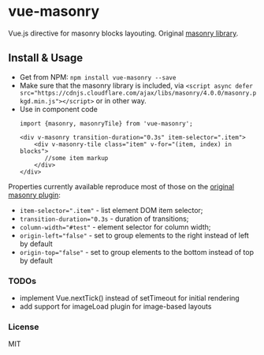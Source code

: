 # vue-masonry

Vue.js directive for masonry blocks layouting. Original [masonry library](http://masonry.desandro.com/).

## Install & Usage

 - Get from NPM:  ```npm install vue-masonry --save ```
 - Make sure that the masonry library is included, via ```<script async defer src="https://cdnjs.cloudflare.com/ajax/libs/masonry/4.0.0/masonry.pkgd.min.js"></script>``` or in other way.
 - Use in component code
    ```
    import {masonry, masonryTile} from 'vue-masonry';

    <div v-masonry transition-duration="0.3s" item-selector=".item">
        <div v-masonry-tile class="item" v-for="(item, index) in blocks">
           //some item markup
        </div>
    </div>
    ```



Properties currently available reproduce most of those on the [original masonry plugin](http://masonry.desandro.com/options.html):

 - ```item-selector=".item"``` - list element DOM item selector;
 - ```transition-duration="0.3s``` - duration of transitions;
 - ```column-width="#test"``` - element selector for column width;
 - ```origin-left="false"``` - set to group elements to the right instead of left by default
 - ```origin-top="false"``` - set to group elements to the bottom instead of top by default

### TODOs

 - implement Vue.nextTick() instead of setTimeout for initial rendering
 - add support for imageLoad plugin for image-based layouts

### License

 MIT
